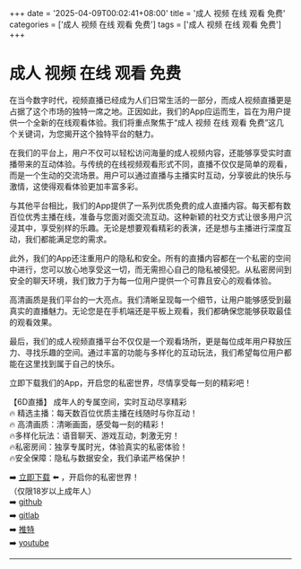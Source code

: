+++
date = '2025-04-09T00:02:41+08:00'
title = '成人 视频 在线 观看 免费'
categories = ['成人 视频 在线 观看 免费']
tags = ['成人 视频 在线 观看 免费']
+++

# 成人 视频 在线 观看 免费

在当今数字时代，视频直播已经成为人们日常生活的一部分，而成人视频直播更是占据了这个市场的独特一席之地。正因如此，我们的App应运而生，旨在为用户提供一个全新的在线观看体验。我们将重点聚焦于“成人 视频 在线 观看 免费”这几个关键词，为您揭开这个独特平台的魅力。

在我们的平台上，用户不仅可以轻松访问海量的成人视频内容，还能够享受实时直播带来的互动体验。与传统的在线视频观看形式不同，直播不仅仅是简单的观看，而是一个生动的交流场景。用户可以通过直播与主播实时互动，分享彼此的快乐与激情，这使得观看体验更加丰富多彩。

与其他平台相比，我们的App提供了一系列优质免费的成人直播内容。每天都有数百位优秀主播在线，准备与您面对面交流互动。这种新颖的社交方式让很多用户沉浸其中，享受别样的乐趣。无论是想要观看精彩的表演，还是想与主播进行深度互动，我们都能满足您的需求。

此外，我们的App还注重用户的隐私和安全。所有的直播内容都在一个私密的空间中进行，您可以放心地享受这一切，而无需担心自己的隐私被侵犯。从私密房间到安全的聊天环境，我们致力于为每一位用户提供一个可靠且安心的观看体验。

高清画质是我们平台的一大亮点。我们清晰呈现每一个细节，让用户能够感受到最真实的直播魅力。无论您是在手机端还是平板上观看，我们都确保您能够获取最佳的观看效果。

最后，我们的成人视频直播平台不仅仅是一个观看场所，更是每位成年用户释放压力、寻找乐趣的空间。通过丰富的功能与多样化的互动玩法，我们希望每位用户都能在这里找到属于自己的快乐。

立即下载我们的App，开启您的私密世界，尽情享受每一刻的精彩吧！

【6D直播】
成年人的专属空间，实时互动尽享精彩  
🔥 精选主播：每天数百位优质主播在线随时与你互动！  
🔥 高清画质：清晰画面，感受每一刻的精彩！  
🔥多样化玩法：语音聊天、游戏互动，刺激无穷！  
🔥私密房间：独享专属时光，体验真实的私密体验！  
🔥安全保障：隐私与数据安全，我们承诺严格保护！  

➡️ [立即下载](https://down123.s3.ap-east-1.amazonaws.com/down/down.html?channelCode=blog) ⬅️ ，开启你的私密世界！  
（仅限18岁以上成年人）  
➡️ [github](https://aldult-live.github.io/)  
➡️ [gitlab](https://seo-09598d.gitlab.io/)  
➡️ [推特](https://x.com/wegame33)  
➡️ [youtube](https://www.youtube.com/@6Dlive)  

---
